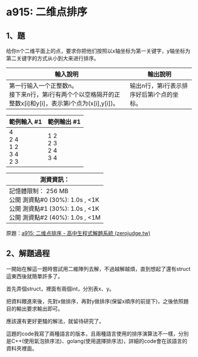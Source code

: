 # a915: 二维点排序

## 1、題
给你n个二维平面上的点，要求你把他们按照以x轴坐标为第一关键字，y轴坐标为第二关键字的方式从小到大来进行排序。



| 輸入說明                                                     | 輸出說明                                  |
| ------------------------------------------------------------ | ----------------------------------------- |
| 第一行输入一个正整数n。<br />接下来n行，第i行有两个个以空格隔开的正整数x[i]和y[i]，表示第i个点为(x[i],y[i])。 | 输出n行，第i行表示排序好后第i个点的坐标。 |

| 範例輸入 #1                           | 範例輸出 #1                       |
| ------------------------------------- | --------------------------------- |
| 4<br />2 4<br />1 2<br />3 4<br />2 3 | 1 2 <br />2 3 <br />2 4 <br />3 4 |



| 測資資訊：                                                   |
| ------------------------------------------------------------ |
| 記憶體限制： 256 MB<br/>公開 測資點#0 (30%): 1.0s , <1K<br/>公開 測資點#1 (30%): 1.0s , <1K<br/>公開 測資點#2 (40%): 1.0s , <1M |

原題：[a915: 二维点排序 - 高中生程式解題系統 (zerojudge.tw)](https://zerojudge.tw/ShowProblem?problemid=a915)



## 2、解題過程

一開始在解這一題時嘗試用二維陣列去解，不過越解越煩，直到想起了還有struct這東西後就簡單許多了。

首先弄個struct，裡面有兩個int，分別表x、y。

把資料餵進來後，先對x做排序，再對y做排序(保留x順序的前提下)，之後依照題目的輸出要求輸出即可。

應該還有更好更騷的解法，就留待研究了。

這題的code我寫了兩種語言的版本，且兩種語言使用的排序演算法不一樣，分別是C++(使用氣泡排序法)、golang(使用選擇排序法)，詳細的code會在該語言的資料夾裡面。
